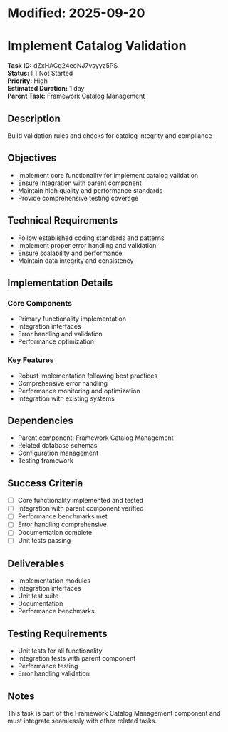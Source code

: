 # Modified: 2025-09-20

# Implement Catalog Validation

**Task ID:** dZxHACg24eoNJ7vsyyz5PS  
**Status:** [ ] Not Started  
**Priority:** High  
**Estimated Duration:** 1 day  
**Parent Task:** Framework Catalog Management

## Description
Build validation rules and checks for catalog integrity and compliance

## Objectives
- Implement core functionality for implement catalog validation
- Ensure integration with parent component
- Maintain high quality and performance standards
- Provide comprehensive testing coverage

## Technical Requirements
- Follow established coding standards and patterns
- Implement proper error handling and validation
- Ensure scalability and performance
- Maintain data integrity and consistency

## Implementation Details
### Core Components
- Primary functionality implementation
- Integration interfaces
- Error handling and validation
- Performance optimization

### Key Features
- Robust implementation following best practices
- Comprehensive error handling
- Performance monitoring and optimization
- Integration with existing systems

## Dependencies
- Parent component: Framework Catalog Management
- Related database schemas
- Configuration management
- Testing framework

## Success Criteria
- [ ] Core functionality implemented and tested
- [ ] Integration with parent component verified
- [ ] Performance benchmarks met
- [ ] Error handling comprehensive
- [ ] Documentation complete
- [ ] Unit tests passing

## Deliverables
- Implementation modules
- Integration interfaces
- Unit test suite
- Documentation
- Performance benchmarks

## Testing Requirements
- Unit tests for all functionality
- Integration tests with parent component
- Performance testing
- Error handling validation

## Notes
This task is part of the Framework Catalog Management component and must integrate seamlessly with other related tasks.
